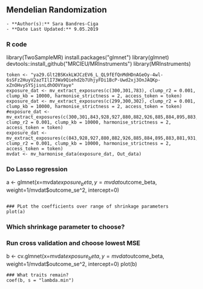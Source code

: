 ## Mendelian Randomization 
	- **Author(s):** Sara Bandres-Ciga
	- **Date Last Updated:** 9.05.2019
	
### R code

library(TwoSampleMR)
install.packages("glmnet")
library(glmnet)
devtools::install_github("MRCIEU/MRInstruments")
library(MRInstruments)
```
token <- "ya29.Glt2BSKxkLWJCzEV6_L_QL9fEfQnMdHDnAGeOy-4wl-6sSFz2HuyV2azTIlI73Wa9Qiehd2b7UhjyFDi1BcP-Uwd2xj3OnJAQKp-xZnOHvySYSjisnLdhOOVYaye"
exposure_dat <- mv_extract_exposures(c(300,301,783), clump_r2 = 0.001, clump_kb = 10000, harmonise_strictness = 2, access_token = token)
exposure_dat <- mv_extract_exposures(c(299,300,302), clump_r2 = 0.001, clump_kb = 10000, harmonise_strictness = 2, access_token = token)
#exposure_dat <- mv_extract_exposures(c(300,301,843,928,927,880,882,926,885,884,895,883,783,881,931,870,933,908,904,867,907,924,905,868,869,906,953,955,925,640,909,929,930,871), clump_r2 = 0.001, clump_kb = 10000, harmonise_strictness = 2, access_token = token) 
exposure_dat <- mv_extract_exposures(c(843,928,927,880,882,926,885,884,895,883,881,931,870,933,908,904,867,907,924,905,868,869,906,953,955,925,640,909,929,930,871), clump_r2 = 0.001, clump_kb = 10000, harmonise_strictness = 2, access_token = token) 
mvdat <- mv_harmonise_data(exposure_dat, Out_data)
```

### Do Lasso regression
a <- glmnet(x=mvdat$exposure_beta, y=mvdat$outcome_beta, weight=1/mvdat$outcome_se^2, intercept=0)
```

### PLot the coefficients over range of shrinkage parameters
plot(a)
```
### Which shrinkage parameter to choose?  
### Run cross validation and choose lowest MSE
b <- cv.glmnet(x=mvdat$exposure_beta, y=mvdat$outcome_beta, weight=1/mvdat$outcome_se^2, intercept=0)
plot(b)
```
### What traits remain?
coef(b, s = "lambda.min")